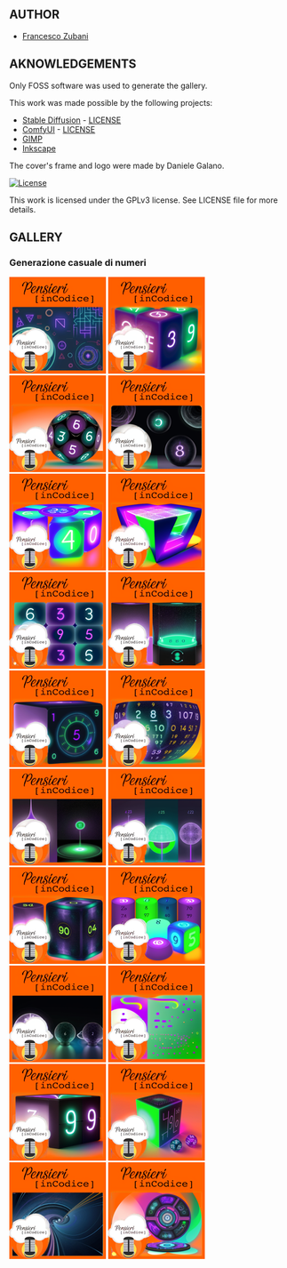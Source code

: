 ## AUTHOR

- [Francesco Zubani](https://www.linkedin.com/in/francesco-zubani-5957081a6/)

## AKNOWLEDGEMENTS

Only FOSS software was used to generate the gallery.

This work was made possible by the following projects:

- [Stable Diffusion](https://github.com/CompVis/stable-diffusion) - [LICENSE](https://github.com/CompVis/stable-diffusion/blob/main/LICENSE)
- [ComfyUI](https://github.com/comfyanonymous/ComfyUI) - [LICENSE](https://github.com/comfyanonymous/ComfyUI/blob/master/LICENSE)
- [GIMP](https://www.gimp.org/)
- [Inkscape](https://inkscape.org/)

The cover's frame and logo were made by Daniele Galano.

[![License](https://img.shields.io/badge/License-GPL%20v3-blue.svg)](http://www.gnu.org/licenses/gpl-3.0)

This work is licensed under the GPLv3 license.
See LICENSE file for more details.

## GALLERY

### Generazione casuale di numeri

<div class="gallery">
  <a href="PIC132_01.png"><img class="thumbnail" src="./thumbs/PIC132_01.png" alt="PIC132_01"></a>
  <a href="PIC132_02.png"><img class="thumbnail" src="./thumbs/PIC132_02.png" alt="PIC132_02"></a>
  <a href="PIC132_03.png"><img class="thumbnail" src="./thumbs/PIC132_03.png" alt="PIC132_03"></a>
  <a href="PIC132_04.png"><img class="thumbnail" src="./thumbs/PIC132_04.png" alt="PIC132_04"></a>
  <a href="PIC132_05.png"><img class="thumbnail" src="./thumbs/PIC132_05.png" alt="PIC132_05"></a>
  <a href="PIC132_06.png"><img class="thumbnail" src="./thumbs/PIC132_06.png" alt="PIC132_06"></a>
  <a href="PIC132_07.png"><img class="thumbnail" src="./thumbs/PIC132_07.png" alt="PIC132_07"></a>
  <a href="PIC132_08.png"><img class="thumbnail" src="./thumbs/PIC132_08.png" alt="PIC132_08"></a>
  <a href="PIC132_09.png"><img class="thumbnail" src="./thumbs/PIC132_09.png" alt="PIC132_09"></a>
  <a href="PIC132_10.png"><img class="thumbnail" src="./thumbs/PIC132_10.png" alt="PIC132_10"></a>
  <a href="PIC132_11.png"><img class="thumbnail" src="./thumbs/PIC132_11.png" alt="PIC132_11"></a>
  <a href="PIC132_12.png"><img class="thumbnail" src="./thumbs/PIC132_12.png" alt="PIC132_12"></a>
  <a href="PIC132_13.png"><img class="thumbnail" src="./thumbs/PIC132_13.png" alt="PIC132_13"></a>
  <a href="PIC132_14.png"><img class="thumbnail" src="./thumbs/PIC132_14.png" alt="PIC132_14"></a>
  <a href="PIC132_15.png"><img class="thumbnail" src="./thumbs/PIC132_15.png" alt="PIC132_15"></a>
  <a href="PIC132_16.png"><img class="thumbnail" src="./thumbs/PIC132_16.png" alt="PIC132_16"></a>
  <a href="PIC132_17.png"><img class="thumbnail" src="./thumbs/PIC132_17.png" alt="PIC132_17"></a>
  <a href="PIC132_18.png"><img class="thumbnail" src="./thumbs/PIC132_18.png" alt="PIC132_18"></a>
  <a href="PIC132_19.png"><img class="thumbnail" src="./thumbs/PIC132_19.png" alt="PIC132_19"></a>
  <a href="PIC132_20.png"><img class="thumbnail" src="./thumbs/PIC132_20.png" alt="PIC132_20"></a>
</div>
</body>
</html>
